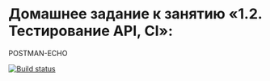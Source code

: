 # Домашнее задание к занятию «1.2. Тестирование API, CI»:
POSTMAN-ECHO

[![Build status](https://ci.appveyor.com/api/projects/status/il2e9xqu6o2nlieo?svg=true)](https://ci.appveyor.com/project/Fredyshar/java-aqa-1-2-postman-echo)

